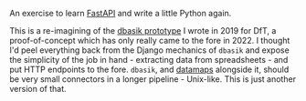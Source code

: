 An exercise to learn [FastAPI](https://fastapi.tiangolo.com) and write a little Python again.

This is a re-imagining of the [dbasik prototype](https://github.com/yulqen/dbasik/) I wrote in 2019 for DfT, a proof-of-concept which has only really came to the fore in 2022. I thought I'd peel everything back from the Django mechanics of `dbasik` and expose the simplicity of the job in hand - extracting data from spreadsheets - and put HTTP endpoints to the fore.  `dbasik`, and [datamaps](https://github.com/yulqen/datamaps) alongside it, should be very small connectors in a longer pipeline - Unix-like. This is just another version of that.
